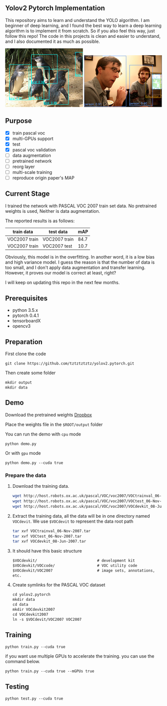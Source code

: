## Yolov2 Pytorch Implementation

This repository aims to learn and understand the YOLO algorithm. I am beginner of deep learning, and I found the best way to learn a deep learning algorithm is to implement it from scratch. So if you also feel this way, just follow this repo! The code in this projects is clean and easier to understand, and I also documented it as much as possible. 

<div style="color:#0000FF" align="center">
<img src="images/result3.png" width="250"/>
<img src="images/result1.png" width="250"/> 
</div>

## Purpose

- [x] train pascal voc
- [x] multi-GPUs support
- [x] test
- [x] pascal voc validation
- [ ] data augmentation
- [ ] pretrained network
- [ ] reorg layer
- [ ] multi-scale training
- [ ] reproduce origin paper's MAP

## Current Stage

I trained the network with PASCAL VOC 2007 train set data. No pretrained weights is used, Neither is data augmentation.

The reported results is as follows:

| train data | test data | mAP |
| ------------- | ------------- | ------------- |
| VOC2007 train | VOC2007 train   | 84.7|
| VOC2007 train  | VOC2007 test  | 10.7|

Obviously, this model is in the overfitting. In another word, it is a low bias and high variance model. I guess the reason is that the number of data is too small, and I don't apply data augmentation and transfer learning. However, it proves our model is correct at least, right?

I will keep on updating this repo in the next few months.

## Prerequisites
- python 3.5.x
- pytorch 0.4.1
- tensorboardX
- opencv3

## Preparation

First clone the code

    git clone https://github.com/tztztztztz/yolov2.pytorch.git

Then create some folder

    mkdir output 
    mkdir data

## Demo

Download the pretrained weights [Dropbox]()

Place the weights file in the `$ROOT/output` folder

You can run the demo with `cpu` mode

    python demo.py

Or with `gpu` mode

    python demo.py --cuda true


### Prepare the data

1. Download the training data.

    ```bash
    wget http://host.robots.ox.ac.uk/pascal/VOC/voc2007/VOCtrainval_06-Nov-2007.tar
    wget http://host.robots.ox.ac.uk/pascal/VOC/voc2007/VOCtest_06-Nov-2007.tar
    wget http://host.robots.ox.ac.uk/pascal/VOC/voc2007/VOCdevkit_08-Jun-2007.tar
    ```    


2. Extract the training data, all the data will be in one directory named `VOCdevit`. We use `$VOCdevit` to represent
the data root path

    ```bash
    tar xvf VOCtrainval_06-Nov-2007.tar
    tar xvf VOCtest_06-Nov-2007.tar
    tar xvf VOCdevkit_08-Jun-2007.tar
    ```

3. It should have this basic structure

    ```
    $VOCdevkit/                           # development kit
    $VOCdevkit/VOCcode/                   # VOC utility code
    $VOCdevkit/VOC2007                    # image sets, annotations, etc.
    ```

4. Create symlinks for the PASCAL VOC dataset

    ```
    cd yolov2.pytorch
    mkdir data
    cd data
    mkdir VOCdevkit2007
    cd VOCdevkit2007
    ln -s $VOCdevit/VOC2007 VOC2007
    ```
 
## Training
 
    python train.py --cuda true
     
 if you want use multiple GPUs to accelerate the training. you can use the command below.
 
    python train.py --cuda true --mGPUs true
    
    
## Testing 
 
    python test.py --cuda true
 
 

















